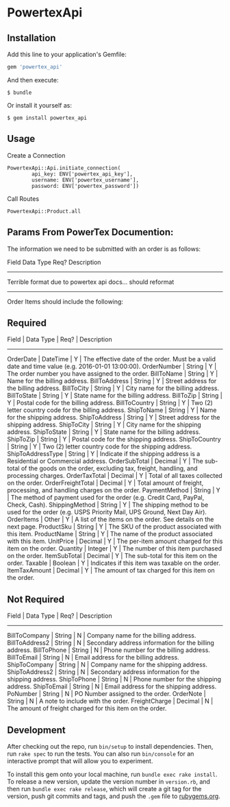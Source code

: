 # PowertexApi



## Installation

Add this line to your application's Gemfile:

```ruby
gem 'powertex_api'
```

And then execute:

    $ bundle

Or install it yourself as:

    $ gem install powertex_api

## Usage

Create a Connection

```
PowertexApi::Api.initiate_connection(
        api_key: ENV['powertex_api_key'],
        username: ENV['powertex_username'],
        password: ENV['powertex_password'])   
```

Call Routes 

````
PowertexApi::Product.all
````


## Params From PowerTex Documention: 

The information we need to be submitted with an order is as follows:

 

Field
Data Type
Req?
Description
_______________________________________________________

Terrible format due to powertex api docs... should reformat 

______


Order Items should include the following:


## Required

 
Field | Data Type | Req? | Description
------ ----------  ------ -----------
OrderDate | DateTime | Y | The effective date of the order. Must be a valid date and time value (e.g. 2016-01-01 13:00:00).
OrderNumber | String | Y | The order number you have assigned to the order.
BillToName | String | Y | Name for the billing address.
BillToAddress | String | Y | Street address for the billing address.
BillToCity | String | Y | City name for the billing address.
BillToState | String | Y | State name for the billing address.
BillToZip | String | Y | Postal code for the billing address.
BillToCountry | String | Y | Two (2) letter country code for the billing address.
ShipToName | String | Y | Name for the shipping address.
ShipToAddress | String | Y | Street address for the shipping address.
ShipToCity | String | Y | City name for the shipping address.
ShipToState | String | Y | State name for the billing address.
ShipToZip | String | Y | Postal code for the shipping address.
ShipToCountry | String | Y | Two (2) letter country code for the shipping address.
ShipToAddressType | String | Y | Indicate if the shipping address is a Residential or Commercial address.
OrderSubTotal | Decimal | Y | The sub-total of the goods on the order, excluding tax, freight, handling, and processing charges.
OrderTaxTotal | Decimal | Y | Total of all taxes collected on the order.
OrderFreightTotal | Decimal | Y | Total amount of freight, processing, and handling charges on the order.
PaymentMethod | String | Y | The method of payment used for the order (e.g. Credit Card, PayPal, Check, Cash).
ShippingMethod | String | Y | The shipping method to be used for the order (e.g. USPS Priority Mail, UPS Ground, Next Day Air).
OrderItems | Other | Y | A list of the items on the order. See details on the next page.
ProductSku | String | Y | The SKU of the product associated with this item.
ProductName | String | Y | The name of the product associated with this item.
UnitPrice | Decimal | Y | The per-item amount charged for this item on the order.
Quantity | Integer | Y | The number of this item purchased on the order.
ItemSubTotal | Decimal | Y | The sub-total for this item on the order.
Taxable | Boolean | Y | Indicates if this item was taxable on the order.
ItemTaxAmount | Decimal | Y | The amount of tax charged for this item on the order.



## Not Required
 
 Field | Data Type | Req? | Description
 ------ ----------  ------ -----------
BillToCompany | String | N | Company name for the billing address.
BillToAddress2 | String | N | Secondary address information for the billing address.
BillToPhone | String | N | Phone number for the billing address.
BillToEmail | String | N | Email address for the billing address.
ShipToCompany | String | N | Company name for the shipping address.
ShipToAddress2 | String | N | Secondary address information for the shipping address.
ShipToPhone | String | N | Phone number for the shipping address.
ShipToEmail | String | N | Email address for the shipping address.
PoNumber | String | N | PO Number assigned to the order.
OrderNote | String | N | A note to include with the order.
FreightCharge | Decimal | N | The amount of freight charged for this item on the order.



## Development

After checking out the repo, run `bin/setup` to install dependencies. Then, run `rake spec` to run the tests. You can also run `bin/console` for an interactive prompt that will allow you to experiment.

To install this gem onto your local machine, run `bundle exec rake install`. To release a new version, update the version number in `version.rb`, and then run `bundle exec rake release`, which will create a git tag for the version, push git commits and tags, and push the `.gem` file to [rubygems.org](https://rubygems.org).

